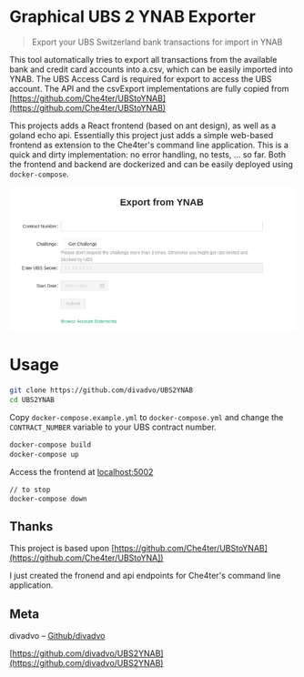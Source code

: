 # Graphical UBS 2 YNAB Exporter

> Export your UBS Switzerland bank transactions for import in YNAB

This tool automatically tries to export all transactions from the available bank and credit card accounts into a.csv, which can be easily imported into YNAB.
The UBS Access Card is required for export to access the UBS account.
The API and the csvExport implementations are fully copied from [https://github.com/Che4ter/UBStoYNAB](https://github.com/Che4ter/UBStoYNAB)

This projects adds a React frontend (based on ant design), as well as a goland echo api. Essentially this project just adds a simple web-based frontend as extension to the Che4ter's command line application.
This is a quick and dirty implementation: no error handling, no tests, ... so far.
Both the frontend and backend are dockerized and can be easily deployed using `docker-compose`.

![](frontend-screenshot.png)

# Usage

```bash
git clone https://github.com/divadvo/UBS2YNAB
cd UBS2YNAB
```

Copy `docker-compose.example.yml` to `docker-compose.yml` and change the `CONTRACT_NUMBER` variable to your UBS contract number.

```bash
docker-compose build
docker-compose up
```

Access the frontend at [localhost:5002](http://localhost:5002)

```
// to stop
docker-compose down
```

## Thanks

This project is based upon [https://github.com/Che4ter/UBStoYNAB](https://github.com/Che4ter/UBStoYNA])

I just created the fronend and api endpoints for Che4ter's command line application.

## Meta

divadvo – [Github/divadvo](https://github.com/divadvo)

[https://github.com/divadvo/UBS2YNAB](https://github.com/divadvo/UBS2YNAB)
